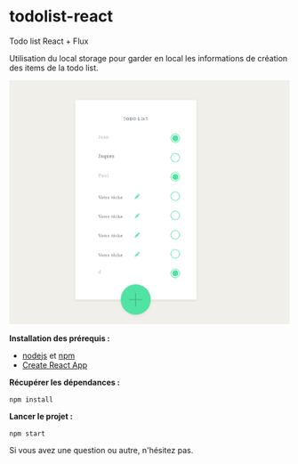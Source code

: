 # todolist-react

Todo list React + Flux

Utilisation du local storage pour garder en local les informations de création des items de la todo list.

![Alt text](/assets/todo.png?raw=true "Todo list")

**Installation des prérequis :**

- [nodejs](https://nodejs.org/en/) et [npm](https://www.npmjs.com/)
- [Create React App](https://github.com/facebookincubator/create-react-app)

**Récupérer les dépendances :**

```
npm install
```

**Lancer le projet :**

```
npm start
```

Si vous avez une question ou autre, n'hésitez pas.
